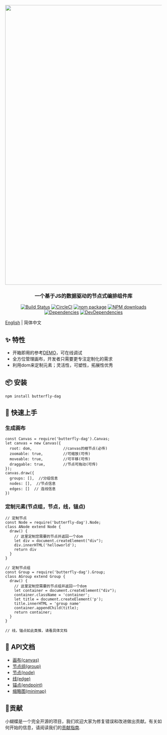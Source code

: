 <p align="center">
  <a href="http://noonnightstorm.github.io">
    <img width="900" src="http://img.alicdn.com/tfs/TB1TlngGFYqK1RjSZLeXXbXppXa-844-474.png">
  </a>
</p>

<h3 align="center">一个基于JS的数据驱动的节点式编排组件库</h3>

<div align="center">

[![Build Status](https://dev.azure.com/noonnightstorm/butterfly/_apis/build/status/alibaba.butterfly?branchName=master)](https://dev.azure.com/noonnightstorm/butterfly/_build/latest?definitionId=1&branchName=master)
[![CircleCI](https://img.shields.io/circleci/project/github/alibaba/butterfly/master.svg?style=flat-square)](https://circleci.com/gh/alibaba/butterfly)
[![npm package](https://img.shields.io/npm/v/butterfly-dag.svg?style=flat-square)](https://www.npmjs.org/package/butterfly-dag)
[![NPM downloads](http://img.shields.io/npm/dm/butterfly-dag.svg?style=flat-square)](http://npmjs.com/butterfly-dag)
[![Dependencies](https://img.shields.io/david/alibaba/butterfly.svg?style=flat-square)](https://david-dm.org/alibaba/butterfly)
[![DevDependencies](https://img.shields.io/david/dev/alibaba/butterfly.svg?style=flat-square)](https://david-dm.org/alibaba/butterfly?type=dev)


</div>

[English](./README.md) | 简体中文

## ✨ 特性
* 开箱即用的参考[DEMO](https://noonnightstorm.github.io/)，可在线调试
* 全方位管理画布，开发者只需要更专注定制化的需求
* 利用dom来定制元素；灵活性，可塑性，拓展性优秀

## 📦 安装
```
npm install butterfly-dag
```

## 🔨 快速上手

### 生成画布
```
const Canvas = require('butterfly-dag').Canvas;
let canvas = new Canvas({
  root: dom,              //canvas的根节点(必传)
  zoomable: true,         //可缩放(可传)
  moveable: true,         //可平移(可传)
  draggable: true,        //节点可拖动(可传)
});
canvas.draw({
  groups: [],  //分组信息
  nodes: [],  //节点信息
  edges: []  // 连线信息
})
```

### 定制元素(节点组，节点，线，锚点)
```
// 定制节点
const Node = require('butterfly-dag').Node;
class ANode extend Node {
  draw() {
    // 这里定制您需要的节点并返回一个dom
    let div = document.createElement("div"); 
    div.innerHTML('helloworld');
    return div
  }
}

// 定制节点组
const Group = require('butterfly-dag').Group;
class AGroup extend Group {
  draw() {
    // 这里定制您需要的节点组并返回一个dom
    let container = document.createElement("div"); 
    container.className = 'container';
    let title = document.createElement('p');
    title.innerHTML = 'group name'
    container.appendChild(title);
    return container;
  }
}

// 线，锚点如此类推，请看具体文档
```

## 🔗 API文档
* [画布(canvas)](./docs/zh-CN/canvas.md)
* [节点组(group)](./docs/zh-CN/group.md)
* [节点(node)](./docs/zh-CN/node.md)
* [线(edge)](./docs/zh-CN/edge.md)
* [锚点(endpoint)](./docs/zh-CN/endpoint.md)
* [缩略图(minimap)](./docs/zh-CN/minimap.md)

## 🤝贡献
小蝴蝶是一个完全开源的项目，我们欢迎大家为修复错误和改进做出贡献。有关如何开始的信息，请阅读我们的[贡献指南](./docs/zh-CN/CONTRIBUTING.md).
